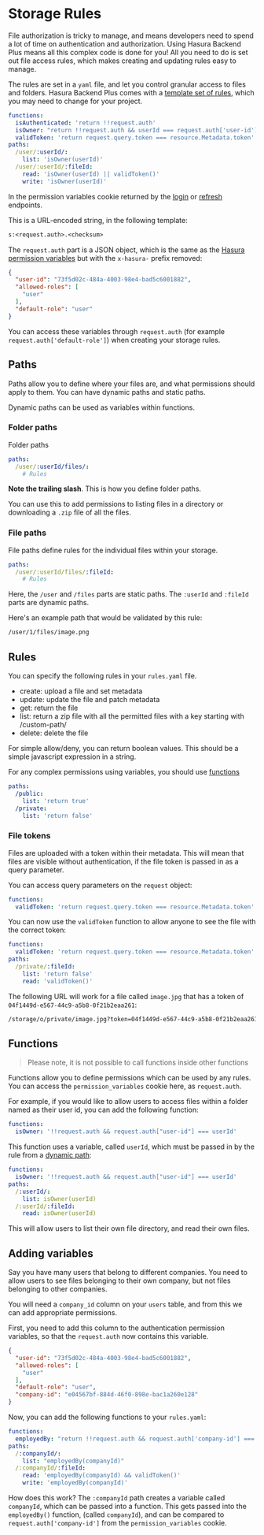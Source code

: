# Storage Rules

File authorization is tricky to manage, and means developers need to spend a lot of time on authentication and authorization. Using Hasura Backend Plus means all this complex code is done for you! All you need to do is set out file access rules, which makes creating and updating rules easy to manage.

The rules are set in a `yaml` file, and let you control granular access to files and folders. Hasura Backend Plus comes with a [template set of rules](https://github.com/nhost/hasura-backend-plus/blob/master/custom/storage-rules/rules.yaml), which you may need to change for your project.

``` yaml
functions:
  isAuthenticated: 'return !!request.auth'
  isOwner: "return !!request.auth && userId === request.auth['user-id']"
  validToken: 'return request.query.token === resource.Metadata.token'
paths:
  /user/:userId/:
    list: 'isOwner(userId)'
  /user/:userId/:fileId:
    read: 'isOwner(userId) || validToken()'
    write: 'isOwner(userId)'
```

In the permission variables cookie returned by the [login](../api.md#login) or [refresh](../api.md#refresh-token) endpoints.

This is a URL-encoded string, in the following template:

``` txt
s:<request.auth>.<checksum>
```

The `request.auth` part is a JSON object, which is the same as the [Hasura permission variables](https://hasura.io/docs/1.0/graphql/manual/auth/authentication/index.html#overview) but with the `x-hasura-` prefix removed:

``` json
{
  "user-id": "73f5d02c-484a-4003-98e4-bad5c6001882",
  "allowed-roles": [
    "user"
  ],
  "default-role": "user"
}
```

You can access these variables through `request.auth` (for example `request.auth['default-role']`) when creating your storage rules.

## Paths

Paths allow you to define where your files are, and what permissions should apply to them. You can have dynamic paths and static paths.

Dynamic paths can be used as variables within functions.

### Folder paths

Folder paths

``` yaml
paths:
  /user/:userId/files/:
    # Rules
```

**Note the trailing slash**. This is how you define folder paths.

You can use this to add permissions to listing files in a directory or downloading a `.zip` file of all the files.

### File paths

File paths define rules for the individual files within your storage.

``` yaml
paths:
  /user/:userId/files/:fileId:
    # Rules
```

Here, the `/user` and `/files` parts are static paths. The `:userId` and `:fileId` parts are dynamic paths.

Here's an example path that would be validated by this rule:

``` txt
/user/1/files/image.png
```

## Rules

You can specify the following rules in your `rules.yaml` file.

- create: upload a file and set metadata
- update: update the file and patch metadata
- get: return the file
- list: return a zip file with all the permitted files with a key starting with /custom-path/
- delete: delete the file

For simple allow/deny, you can return boolean values. This should be a simple javascript expression in a string.

For any complex permissions using variables, you should use [functions](#functions)

``` yaml
paths:
  /public:
    list: 'return true'
  /private:
    list: 'return false'
```

### File tokens

Files are uploaded with a token within their metadata. This will mean that files are visible without authentication, if the file token is passed in as a query parameter.

You can access query parameters on the `request` object:

``` yaml
functions:
  validToken: 'return request.query.token === resource.Metadata.token'
```

You can now use the `validToken` function to allow anyone to see the file with the correct token:

``` yaml
functions:
  validToken: 'return request.query.token === resource.Metadata.token'
paths:
  /private/:fileId:
    list: 'return false'
    read: 'validToken()'
```

The following URL will work for a file called `image.jpg` that has a token of `04f1449d-e567-44c9-a5b8-0f21b2eaa261`:

``` txt
/storage/o/private/image.jpg?token=04f1449d-e567-44c9-a5b8-0f21b2eaa261
```

## Functions

> Please note, it is not possible to call functions inside other functions

Functions allow you to define permissions which can be used by any rules. You can access the `permission_variables` cookie here, as `request.auth`.

For example, if you would like to allow users to access files within a folder named as their user id, you can add the following function:

``` yaml
functions:
  isOwner: '!!request.auth && request.auth["user-id"] === userId'
```

This function uses a variable, called `userId`, which must be passed in by the rule from a [dynamic path](#folder-paths):

``` yaml
functions:
  isOwner: '!!request.auth && request.auth["user-id"] === userId'
paths:
  /:userId/:
    list: isOwner(userId)
  /:userId/:fileId:
    read: isOwner(userId)
```

This will allow users to list their own file directory, and read their own files.

## Adding variables

Say you have many users that belong to different companies. You need to allow users to see files belonging to their own company, but not files belonging to other companies.

You will need a `company_id` column on your `users` table, and from this we can add appropriate permissions.

First, you need to add this column to the authentication permission variables, so that the `request.auth` now contains this variable.

``` json
{
  "user-id": "73f5d02c-484a-4003-98e4-bad5c6001882",
  "allowed-roles": [
    "user"
  ],
  "default-role": "user",
  "company-id": "e04567bf-884d-46f0-898e-bac1a260e128"
}
```

Now, you can add the following functions to your `rules.yaml`:

``` yaml
functions:
  employedBy: "return !!request.auth && request.auth['company-id'] === companyId"
paths:
  /:companyId/:
    list: "employedBy(companyId)"
  /:companyId/:fileId:
    read: 'employedBy(companyId) && validToken()'
    write: 'employedBy(companyId)'
```

How does this work? The `:companyId` path creates a variable called `companyId`, which can be passed into a function.
This gets passed into the `employedBy()` function, (called `companyId`), and can be compared to `request.auth['company-id']` from the `permission_variables` cookie.
